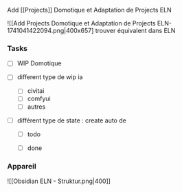 Add [[Projects]] Domotique et Adaptation de Projects ELN

![[Add Projects Domotique et Adaptation de Projects ELN-1741041422094.png|400x657]
trouver équivalent dans ELN
### Tasks

- [ ] WIP Domotique 


- [ ] different type de wip ia 
	- [ ] civitai
	- [ ] comfyui 
	- [ ] autres
- [ ] différent type de state : create auto de 
	- [ ] todo
	- [ ] done



### Appareil

![[Obsidian ELN - Struktur.png|400]]

